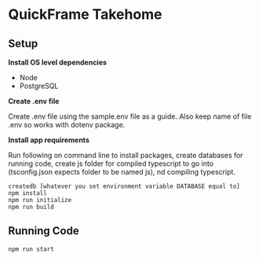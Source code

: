 # QuickFrame Takehome

## Setup

**Install OS level dependencies**

- Node
- PostgreSQL

**Create .env file**

Create .env file using the sample.env file as a guide. Also keep name of file .env so works with dotenv package.

**Install app requirements**

Run following on command line to install packages, create databases for running code, create js folder for compiled typescript to go into (tsconfig.json expects folder to be named js), nd compiling typescript.

```
createdb [whatever you set environment variable DATABASE equal to]
npm install
npm run initialize
npm run build
```

## Running Code

```
npm run start
```
